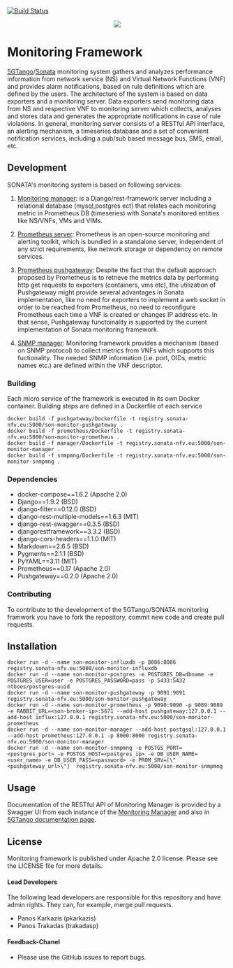 [![Build Status](http://jenkins.sonata-nfv.eu/buildStatus/icon?job=son-monitor-pipeline/master)](http://jenkins.sonata-nfv.eu/job/son-monitor-pipeline/master)
<p align="center"><img src="https://github.com/sonata-nfv/son-monitor/wiki/images/sonata-5gtango-logo-500px.png" /></p>

# Monitoring Framework
[5GTango](http://5gtango.eu)/[Sonata](http://sonata-nfv.eu) monitoring system gathers and analyzes performance information from network service (NS) and Virtual Network Functions (VNF) and provides alarm notifications, based on rule definitions which are defined by the users. The architecture of the system is based on data exporters and a monitoring server. Data exporters send monitoring data from NS and respective VNF to monitoring server which collects, analyses and stores data and generates the appropriate notifications in case of rule violations. In general, monitoring server consists of a RESTful API interface, an alerting mechanism, a timeseries database and a set of convenient notification services, including a pub/sub based message bus, SMS, email, etc.


## Development
SONATA's monitoring system is based on following services:

1. [Monitoring manager](https://github.com/sonata-nfv/son-monitor/tree/master/manager): is a Django/rest-framework server including a relational database (mysql,postgres ect) that relates each monitoring metric in Prometheus DB (timeseries) with Sonata's monitored entities like NS/VNFs, VMs and VIMs.

2. [Prometheus server](https://github.com/sonata-nfv/son-monitor/tree/master/prometheus): Prometheus is an open-source monitoring and alerting toolkit, which is bundled in a standalone server, independent of any strict requirements, like network storage or dependency on remote services. 

3. [Prometheus pushgateway](https://github.com/sonata-nfv/son-monitor/tree/master/pushgateway): Despite the fact that the default approach proposed by Prometheus is to retrieve the metrics data by performing http get requests to exporters (containers, vms etc), the utilization of Pushgateway might provide several advantages in Sonata implementation, like no need for exporters to implement a web socket in order to be reached from Prometheus, no need to reconfigure Prometheus each time a VNF is created or changes IP address etc. In that sense, Pushgateway functoinality is supported by the current implementation of Sonata monitoring framework.

4. [SNMP manager](https://github.com/sonata-nfv/son-monitor/tree/master/snmpmng): Monitoring framework provides a mechanism (based on SNMP protocol) to collect metrics from VNFs which supports this fuctionality. The needed SNMP information (i.e. port, OIDs, metric names etc.) are defined within the VNF descriptor.  

### Building
Each micro service of the framework is executed in its own Docker container. Building steps are defined in a Dockerfile of each service
```
docker build -f pushgatwway/Dockerfile -t registry.sonata-nfv.eu:5000/son-monitor-pushgateway .
docker build -f prometheus/Dockerfile -t registry.sonata-nfv.eu:5000/son-monitor-prometheus .
docker build -f manager/Dockerfile -t registry.sonata-nfv.eu:5000/son-monitor-manager .
docker build -f snmpmng/Dockerfile -t registry.sonata-nfv.eu:5000/son-monitor-snmpmng .
```

### Dependencies
 * docker-compose==1.6.2 (Apache 2.0)
 * Django==1.9.2 (BSD)
 * django-filter==0.12.0 (BSD)
 * django-rest-multiple-models==1.6.3 (MIT)
 * django-rest-swagger==0.3.5 (BSD)
 * djangorestframework==3.3.2 (BSD)
 * django-cors-headers==1.1.0 (MIT)
 * Markdown==2.6.5 (BSD)
 * Pygments==2.1.1 (BSD)
 * PyYAML==3.11 (MIT)
 * Prometheus==0.17 (Apache 2.0)
 * Pushgateway==0.2.0 (Apache 2.0)

### Contributing
To contribute to the development of the 5GTango/SONATA monitoring framwork you have to fork the repository, commit new code and create pull requests.

## Installation
```
docker run -d --name son-monitor-influxdb -p 8086:8086 registry.sonata-nfv.eu:5000/son-monitor-influxdb
docker run -d --name son-monitor-postgres -e POSTGRES_DB=dbname -e POSTGRES_USER=user -e POSTGRES_PASSWORD=pass -p 5433:5432 ntboes/postgres-uuid
docker run -d --name son-monitor-pushgateway -p 9091:9091 registry.sonata-nfv.eu:5000/son-monitor-pushgateway
docker run -d --name son-monitor-prometheus -p 9090:9090 -p 9089:9089 -e RABBIT_URL=<son-broker-ip>:5671 --add-host pushgateway:127.0.0.1 --add-host influx:127.0.0.1 registry.sonata-nfv.eu:5000/son-monitor-prometheus
docker run -d --name son-monitor-manager --add-host postgsql:127.0.0.1 --add-host prometheus:127.0.0.1 -p 8000:8000 registry.sonata-nfv.eu:5000/son-monitor-manager
docker run -d --name son-monitor-snmpmng -e POSTGS_PORT=<postgres_port> -e POSTGS_HOST=<postgres_ip> -e DB_USER_NAME=<user_name> -e DB_USER_PASS=<password> -e PROM_SRV=[\"<pushgateway_url>\"]  registry.sonata-nfv.eu:5000/son-monitor-snmpmng
```

## Usage
Documentation of the RESTful API of Monitoring Manager is provided by a Swagger UI from each instance of the [Monitoring Manager](http://127.0.0.1:8000/docs) and also in [5GTango documentation page](https://sonata-nfv.github.io/tng-doc/).

## License
Monitoring framework is published under Apache 2.0 license. Please see the LICENSE file for more details.

#### Lead Developers

The following lead developers are responsible for this repository and have admin rights. They can, for example, merge pull requests.
 
 * Panos Karkazis (pkarkazis)
 * Panos Trakadas (trakadasp)

#### Feedback-Chanel

* Please use the GitHub issues to report bugs.
